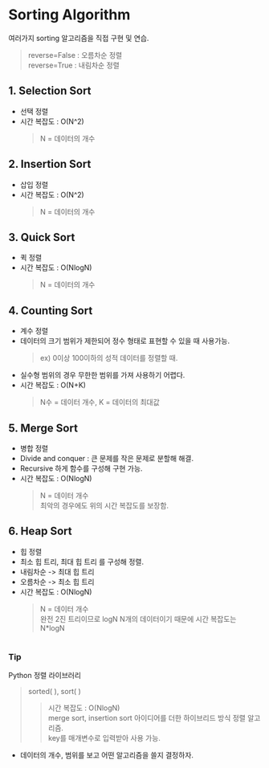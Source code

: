# Sorting Algorithm
여러가지 sorting 알고리즘을 직접 구현 및 연습.  
> reverse=False : 오름차순 정렬  
> reverse=True  : 내림차순 정렬  
>

## 1. Selection Sort  
- 선택 정렬
- 시간 복잡도 : O(N^2)
    > N = 데이터의 개수

## 2. Insertion Sort  
- 삽입 정렬
- 시간 복잡도 : O(N^2)
    > N = 데이터의 개수

## 3. Quick Sort
- 퀵 정렬
- 시간 복잡도 : O(NlogN)
    > N = 데이터의 개수

## 4. Counting Sort
- 계수 정렬
- 데이터의 크기 범위가 제한되어 정수 형태로 표현할 수 있을 때 사용가능.
    > ex) 0이상 100이하의 성적 데이터를 정렬할 때.
- 실수형 범위의 경우 무한한 범위를 가져 사용하기 어렵다.
- 시간 복잡도 : O(N+K) 
    > N수 = 데이터 개수, K = 데이터의 최대값

## 5. Merge Sort
- 병합 정렬
- Divide and conquer : 큰 문제를 작은 문제로 분할해 해결.
- Recursive 하게 함수를 구성해 구현 가능.
- 시간 복잡도 : O(NlogN)
    > N = 데이터 개수  
      최악의 경우에도 위의 시간 복잡도를 보장함.

## 6. Heap Sort
- 힙 정렬
- 최소 힙 트리, 최대 힙 트리 를 구성해 정렬.
- 내림차순 -> 최대 힙 트리
- 오름차순 -> 최소 힙 트리
- 시간 복잡도 : O(NlogN)
  > N = 데이터 개수    
  > 완전 2진 트리이므로 logN
  > N개의 데이터이기 때문에 시간 복잡도는 N*logN

#
### Tip
Python 정렬 라이브러리
> sorted( ), sort( )
>   > 시간 복잡도 : O(NlogN)  
>  merge sort, insertion sort 아이디어를 더한 하이브리드 방식 정렬 알고리즘.  
>  key를 매개변수로 입력받아 사용 가능.  
*  데이터의 개수, 범위를 보고 어떤 알고리즘을 쓸지 결정하자.